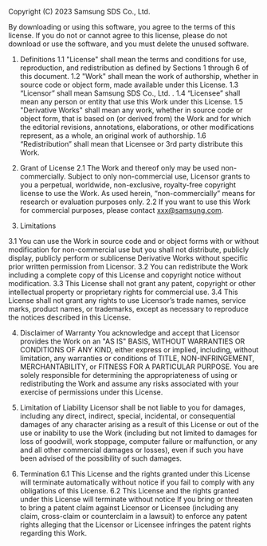 Copyright (C) 2023 Samsung SDS Co., Ltd.

By downloading or using this software, you agree to the terms of this license. If you do not or cannot agree to this license, please do not download or use the software, and you must delete the unused software.


1. Definitions
1.1 "License" shall mean the terms and conditions for use, reproduction, and redistribution as defined by Sections 1 through 6 of this document.
1.2 "Work" shall mean the work of authorship, whether in source code or object form, made available under this License.
1.3 “Licensor” shall mean Samsung SDS Co., Ltd. .
1.4 “Licensee” shall mean any person or entity that use this Work under this License.
1.5 "Derivative Works" shall mean any work, whether in source code or object form, that is based on (or derived from) the Work and for which the editorial revisions, annotations, elaborations, or other modifications represent, as a whole, an original work of authorship. 
1.6 “Redistribution” shall mean that Licensee or 3rd party distribute this Work.

2. Grant of License
2.1 The Work and thereof only may be used non-commercially. Subject to only non-commercial use, Licensor grants to you a perpetual, worldwide, non-exclusive, royalty-free copyright license to use the Work. 
As used herein, “non-commercially” means for research or evaluation purposes only.
2.2 If you want to use this Work for commercial purposes, please contact xxx@samsung.com.
 
3. Limitations

3.1 You can use the Work in source code and or object forms with or without modification for non-commercial use but you shall not distribute, publicly display, publicly perform or sublicense Derivative Works without specific prior written permission from Licensor. 
3.2 You can redistribute the Work including a complete copy of this License and copyright notice without modification.
3.3 This License shall not grant any patent, copyright or other intellectual property or proprietary rights for commercial use. 
3.4 This License shall not grant any rights to use Licensor’s trade names, service marks, product names, or trademarks, except as necessary to reproduce the notices described in this License.

4. Disclaimer of Warranty
You acknowledge and accept that Licensor provides the Work on an "AS IS" BASIS, WITHOUT WARRANTIES OR CONDITIONS OF ANY KIND, either express or implied, including, without limitation, any warranties or conditions of TITLE, NON-INFRINGEMENT, MERCHANTABILITY, or FITNESS FOR A PARTICULAR PURPOSE. You are solely responsible for determining the appropriateness of using or redistributing the Work and assume any risks associated with your exercise of permissions under this License.
 
5. Limitation of Liability
Licensor shall be not liable to you for damages, including any direct, indirect, special, incidental, or consequential damages of any character arising as a result of this License or out of the use or inability to use the Work (including but not limited to damages for loss of goodwill, work stoppage, computer failure or malfunction, or any and all other commercial damages or losses), even if such you have been advised of the possibility of such damages.
 
6. Termination
6.1 This License and the rights granted under this License will terminate automatically without notice if you fail to comply with any obligations of this License.
6.2 This License and the rights granted under this License will terminate without notice If you bring or threaten to bring a patent claim against Licensor or Licensee (including any claim, cross-claim or counterclaim in a lawsuit) to enforce any patent rights alleging that the Licensor or Licensee infringes the patent rights regarding this Work.

